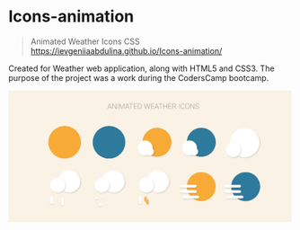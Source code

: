 # Icons-animation
> Animated Weather Icons CSS </br>
> https://ievgeniiaabdulina.github.io/Icons-animation/

Created for Weather web application, along with HTML5 and CSS3.
The purpose of the project was a work during the CodersCamp bootcamp.

![](ic-weather.jpg)
